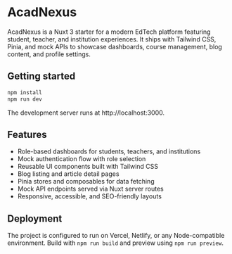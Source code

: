# AcadNexus

AcadNexus is a Nuxt 3 starter for a modern EdTech platform featuring student, teacher, and institution experiences. It ships with Tailwind CSS, Pinia, and mock APIs to showcase dashboards, course management, blog content, and profile settings.

## Getting started

```bash
npm install
npm run dev
```

The development server runs at http://localhost:3000.

## Features

- Role-based dashboards for students, teachers, and institutions
- Mock authentication flow with role selection
- Reusable UI components built with Tailwind CSS
- Blog listing and article detail pages
- Pinia stores and composables for data fetching
- Mock API endpoints served via Nuxt server routes
- Responsive, accessible, and SEO-friendly layouts

## Deployment

The project is configured to run on Vercel, Netlify, or any Node-compatible environment. Build with `npm run build` and preview using `npm run preview`.
